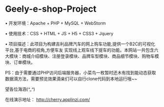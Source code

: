 # Geely-e-shop-Project

• 开发环境：Apache + PHP + MySQL + WebStorm

• 使用技术：CSS + HTML + JS + H5 + CSS3 + Jquery 

• 项目描述：此项目为构建吉利品牌汽车的网上购车功能,提供一个B2C的可视化平台,基于电商的视角,方便车友
实现线上观车线下提车的功能。本网站一共包含六大模块：商城介绍模块、注册登录模块、品牌车型模块、商品细节模块、购物车模块、订单模块。

PS：由于需要通过PHP访问后端服务器，小菜鸟一枚暂时还木有找到能动态获取数据滴方法，需要预览效果滴亲们可以自行clone代码到本地运行哦~~

望各位海涵(*^_^*)

在线演示地址： http://cherry.applinzi.com/
